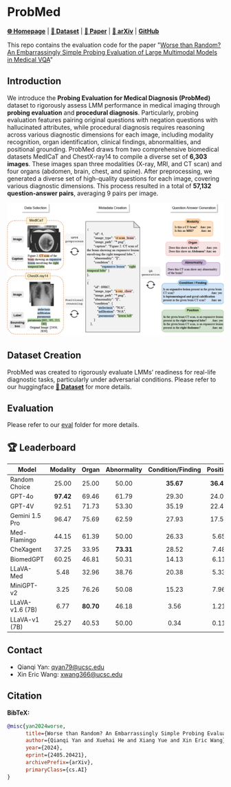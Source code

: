 # ProbMed

[**🌐 Homepage**](https://jackie-2000.github.io/probmed.github.io/) | [**🤗 Dataset**](https://huggingface.co/datasets/rippleripple/ProbMed) | [**🤗 Paper**](https://arxiv.org/pdf/2405.20421) | [**📖 arXiv**](https://arxiv.org/abs/2405.20421) | [**GitHub**](https://github.com/eric-ai-lab/ProbMed/)


This repo contains the evaluation code for the paper "[Worse than Random? An Embarrassingly Simple Probing Evaluation of Large Multimodal Models in Medical VQA]([https://arxiv.org/pdf/2311.16502.pdf](https://github.com/eric-ai-lab/ProbMed/))"


## Introduction
We introduce the <b>Probing Evaluation for Medical Diagnosis (ProbMed)</b> dataset to rigorously assess LMM performance in medical imaging through <b>probing evaluation</b> and <b>procedural diagnosis</b>. Particularly, probing evaluation features pairing original questions with negation questions with hallucinated attributes, while procedural diagnosis requires reasoning across various diagnostic dimensions for each image, including modality recognition, organ identification, clinical findings, abnormalities, and positional grounding. ProbMed draws from two comprehensive biomedical datasets MedICaT and ChestX-ray14 to compile a diverse set of <b>6,303 images</b>. These images span three modalities (X-ray, MRI, and CT scan) and four organs (abdomen, brain, chest, and spine). After preprocessing, we generated a diverse set of high-quality questions for each image, covering various diagnostic dimensions. This process resulted in a total of <b>57,132 question-answer pairs</b>, averaging 9 pairs per image.

![Alt text](image.png)

## Dataset Creation

ProbMed was created to rigorously evaluate LMMs’ readiness for real-life diagnostic tasks, particularly under adversarial conditions. Please refer to our huggingface [**🤗 Dataset**](https://huggingface.co/datasets/rippleripple/ProbMed) for more details.

## Evaluation
Please refer to our [eval](eval)
 folder for more details.

## 🏆 Leaderboard
| Model           | Modality  | Organ     | Abnormality | Condition/Finding | Position | Overall |
|-----------------|:---------:|:---------:|:-----------:|:-----------------:|:--------:|:-------:|
| Random Choice   | 25.00	    | 25.00	    | 50.00	      | **35.67**	        | **36.48**| 32.13   |
| GPT-4o          | **97.42**	| 69.46     | 61.79	      | 29.30	            | 24.06    | **55.60**   |
| GPT-4V          | 92.51	    | 71.73	    | 53.30	      | 35.19	            | 22.40    | 55.28   |
| Gemini 1.5 Pro  | 96.47     | 75.69	    | 62.59	      | 27.93	            | 17.54    | 55.08   |
| Med-Flamingo    | 44.15     | 61.39	    | 50.00	      | 26.33	            | 5.65     | 35.66   |
| CheXagent       | 37.25	    | 33.95	    | **73.31**	  | 28.52	            | 7.48     | 30.61   |
| BiomedGPT       | 60.25	    | 46.81	    | 50.31	      | 14.13	            | 6.11     | 33.34   |
| LLaVA-Med       | 5.48	     | 32.96	    | 38.76	      | 20.38	            | 5.33     | 17.90   |
| MiniGPT-v2      | 3.25	     | 76.26	    | 50.08	      | 15.23	            | 7.96     | 27.67   |
| LLaVA-v1.6 (7B) | 6.77	     | **80.70**	| 46.18	      | 3.56	             | 1.21     | 24.96   |
| LLaVA-v1 (7B)   | 25.27	    | 40.53	    | 50.00	      | 0.34		            | 0.11     | 19.30   |

## Contact
- Qianqi Yan: qyan79@ucsc.edu
- Xin Eric Wang: xwang366@ucsc.edu

## Citation

**BibTeX:**
```bibtex
@misc{yan2024worse,
      title={Worse than Random? An Embarrassingly Simple Probing Evaluation of Large Multimodal Models in Medical VQA}, 
      author={Qianqi Yan and Xuehai He and Xiang Yue and Xin Eric Wang},
      year={2024},
      eprint={2405.20421},
      archivePrefix={arXiv},
      primaryClass={cs.AI}
}
```
